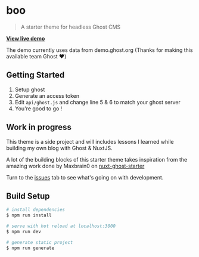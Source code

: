 # boo

> A starter theme for headless Ghost CMS

**[View live demo](https://boo.ramgolam.com/)**

The demo currently uses data from demo.ghost.org (Thanks for making this available team Ghost ♥️)

## Getting Started

1. Setup ghost
2. Generate an access token
3. Edit `api/ghost.js` and change line 5 & 6 to match your ghost server
4. You're good to go !

## Work in progress

This theme is a side project and will includes lessons I learned while building my own blog with Ghost & NuxtJS.

A lot of the building blocks of this starter theme takes inspiration from the amazing work done by Maxbrain0 on [nuxt-ghost-starter](https://github.com/Maxbrain0/nuxt-ghost-starter)

Turn to the [issues](https://github.com/MrSunshyne/boo/issues) tab to see what's going on with development.

## Build Setup

```bash
# install dependencies
$ npm run install

# serve with hot reload at localhost:3000
$ npm run dev

# generate static project
$ npm run generate
```
